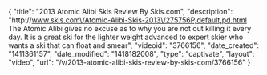{
    "title": "2013 Atomic Alibi Skis Review By Skis.com",
    "description": "http:\/\/www.skis.com\/Atomic-Alibi-Skis-2013\/275756P,default,pd.html  The Atomic Alibi gives no excuse as to why you are not out killing it every day. It is a great ski for the lighter weight advanced to expert skier who wants a ski that can float and smear",
    "videoid": "3766156",
    "date_created": "1411361157",
    "date_modified": "1418182008",
    "type": "captivate",
    "layout": "video",
    "url": "\/v\/2013-atomic-alibi-skis-review-by-skis-com\/3766156"
}